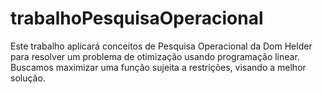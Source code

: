 # trabalhoPesquisaOperacional
 Este trabalho aplicará conceitos de Pesquisa Operacional da Dom Helder para resolver um problema de otimização usando programação linear. Buscamos maximizar uma função sujeita a restrições, visando a melhor solução.
